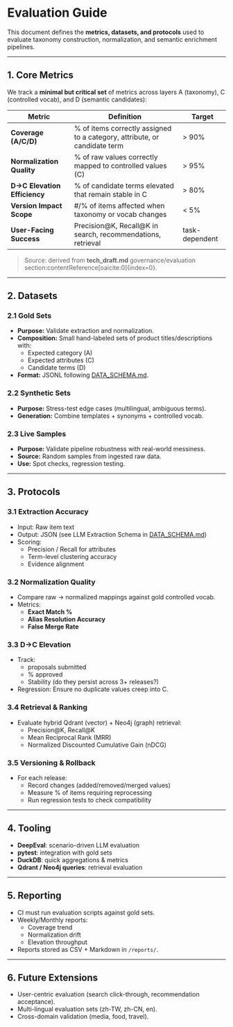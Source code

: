 # Evaluation Guide

This document defines the **metrics, datasets, and protocols** used to evaluate taxonomy construction, normalization, and semantic enrichment pipelines.

---

## 1. Core Metrics

We track a **minimal but critical set** of metrics across layers A (taxonomy), C (controlled vocab), and D (semantic candidates):

| Metric                        | Definition                                                   | Target |
|-------------------------------|--------------------------------------------------------------|--------|
| **Coverage (A/C/D)**          | % of items correctly assigned to a category, attribute, or candidate term | > 90% |
| **Normalization Quality**     | % of raw values correctly mapped to controlled values (C)     | > 95% |
| **D→C Elevation Efficiency**  | % of candidate terms elevated that remain stable in C         | > 80% |
| **Version Impact Scope**      | #/% of items affected when taxonomy or vocab changes          | < 5% |
| **User-Facing Success**       | Precision@K, Recall@K in search, recommendations, retrieval   | task-dependent |

> Source: derived from **tech_draft.md** governance/evaluation section:contentReference[oaicite:0]{index=0}.

---

## 2. Datasets

### 2.1 Gold Sets
- **Purpose:** Validate extraction and normalization.
- **Composition:** Small hand-labeled sets of product titles/descriptions with:
  - Expected category (A)
  - Expected attributes (C)
  - Candidate terms (D)
- **Format:** JSONL following [DATA_SCHEMA.md](DATA_SCHEMA.md).

### 2.2 Synthetic Sets
- **Purpose:** Stress-test edge cases (multilingual, ambiguous terms).
- **Generation:** Combine templates + synonyms + controlled vocab.

### 2.3 Live Samples
- **Purpose:** Validate pipeline robustness with real-world messiness.
- **Source:** Random samples from ingested raw data.
- **Use:** Spot checks, regression testing.

---

## 3. Protocols

### 3.1 Extraction Accuracy
- Input: Raw item text
- Output: JSON (see LLM Extraction Schema in [DATA_SCHEMA.md](DATA_SCHEMA.md))
- Scoring:
  - Precision / Recall for attributes
  - Term-level clustering accuracy
  - Evidence alignment

### 3.2 Normalization Quality
- Compare raw → normalized mappings against gold controlled vocab.
- Metrics:
  - **Exact Match %**
  - **Alias Resolution Accuracy**
  - **False Merge Rate**

### 3.3 D→C Elevation
- Track:
  -  proposals submitted
  - % approved
  - Stability (do they persist across 3+ releases?)
- Regression: Ensure no duplicate values creep into C.

### 3.4 Retrieval & Ranking
- Evaluate hybrid Qdrant (vector) + Neo4j (graph) retrieval:
  - Precision@K, Recall@K
  - Mean Reciprocal Rank (MRR)
  - Normalized Discounted Cumulative Gain (nDCG)

### 3.5 Versioning & Rollback
- For each release:
  - Record changes (added/removed/merged values)
  - Measure % of items requiring reprocessing
  - Run regression tests to check compatibility

---

## 4. Tooling

- **DeepEval**: scenario-driven LLM evaluation
- **pytest**: integration with gold sets
- **DuckDB**: quick aggregations & metrics
- **Qdrant / Neo4j queries**: retrieval evaluation

---

## 5. Reporting

- CI must run evaluation scripts against gold sets.
- Weekly/Monthly reports:
  - Coverage trend
  - Normalization drift
  - Elevation throughput
- Reports stored as CSV + Markdown in `/reports/`.

---

## 6. Future Extensions

- User-centric evaluation (search click-through, recommendation acceptance).
- Multi-lingual evaluation sets (zh-TW, zh-CN, en).
- Cross-domain validation (media, food, travel).
